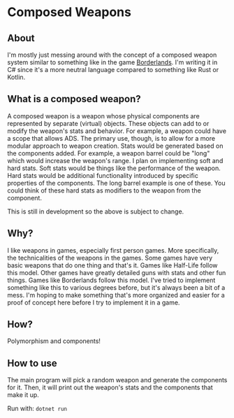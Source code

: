 # Composed Weapons

## About
I'm mostly just messing around with the concept of a composed weapon system similar to something like in the game [Borderlands](https://en.wikipedia.org/wiki/Borderlands_(series)).
I'm writing it in C# since it's a more neutral language compared to something like Rust or Kotlin.


## What is a composed weapon?
A composed weapon is a weapon whose physical components are represented by separate (virtual) objects. These objects can add to or modify the weapon's stats and behavior. For example, a weapon could have a scope that allows ADS. The primary use, though, is to allow for a more modular approach to weapon creation. Stats would be generated based on the components added. For example, a weapon barrel could be "long" which would increase the weapon's range.
I plan on implementing soft and hard stats. Soft stats would be things like the performance of the weapon. Hard stats would be additional functionality introduced by specific properties of the components. The long barrel example is one of these.
You could think of these hard stats as modifiers to the weapon from the component. 

This is still in development so the above is subject to change.


## Why?
I like weapons in games, especially first person games. More specifically, the technicalities of the weapons in the games.
Some games have very basic weapons that do one thing and that's it. Games like Half-Life follow this model.
Other games have greatly detailed guns with stats and other fun things. Games like Borderlands follow this model.
I've tried to implement something like this to various degrees before, but it's always been a bit of a mess. I'm hoping to make something that's more organized and easier for a proof of concept here before I try to implement it in a game.


## How?
Polymorphism and components!

## How to use
The main program will pick a random weapon and generate the components for it. Then, it will print out the weapon's stats and the components that make it up.

Run with:
```dotnet run```